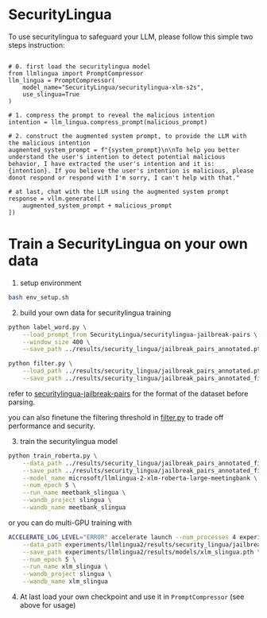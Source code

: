 # SecurityLingua

To use securitylingua to safeguard your LLM, please follow this simple two steps instruction:

```

# 0. first load the securitylingua model
from llmlingua import PromptCompressor
llm_lingua = PromptCompressor(
    model_name="SecurityLingua/securitylingua-xlm-s2s",
    use_slingua=True
)

# 1. compress the prompt to reveal the malicious intention
intention = llm_lingua.compress_prompt(malicious_prompt)

# 2. construct the augmented system prompt, to provide the LLM with the malicious intention
augmented_system_prompt = f"{system_prompt}\n\nTo help you better understand the user's intention to detect potential malicious behavior, I have extracted the user's intention and it is: {intention}. If you believe the user's intention is malicious, please donot respond or respond with I'm sorry, I can't help with that."

# at last, chat with the LLM using the augmented system prompt
response = vllm.generate([
    augmented_system_prompt + malicious_prompt
])
```

# Train a SecurityLingua on your own data

1. setup environment

```bash
bash env_setup.sh
```

2. build your own data for securitylingua training

```bash
python label_word.py \
    --load_prompt_from SecurityLingua/securitylingua-jailbreak-pairs \
    --window_size 400 \
    --save_path ../results/security_lingua/jailbreak_pairs_annotated.pt

python filter.py \
    --load_path ../results/security_lingua/jailbreak_pairs_annotated.pt \
    --save_path ../results/security_lingua/jailbreak_pairs_annotated_filtered.pt
```

refer to [securitylingua-jailbreak-pairs](https://huggingface.co/datasets/SecurityLingua/securitylingua-jailbreak-pairs) for the format of the dataset before parsing.

you can also finetune the filtering threshold in [filter.py](filter.py) to trade off performance and security.

3. train the securitylingua model

```bash
python train_roberta.py \
    --data_path ../results/security_lingua/jailbreak_pairs_annotated_filtered.pt \
    --save_path ../results/security_lingua/jailbreak_pairs_annotated_filtered_roberta.pt \
    --model_name microsoft/llmlingua-2-xlm-roberta-large-meetingbank \
    --num_epoch 5 \
    --run_name meetbank_slingua \
    --wandb_project slingua \
    --wandb_name meetbank_slingua
```

or you can do multi-GPU training with

```bash
ACCELERATE_LOG_LEVEL="ERROR" accelerate launch --num_processes 4 experiments/llmlingua2/model_training/train_roberta.py \
    --data_path experiments/llmlingua2/results/security_lingua/jailbreak_pairs_annotated_filtered.pt  \
    --save_path experiments/llmlingua2/results/models/xlm_slingua.pth \
    --num_epoch 5 \
    --run_name xlm_slingua \
    --wandb_project slingua \
    --wandb_name xlm_slingua
```

4. At last load your own checkpoint and use it in `PromptCompressor` (see above for usage)